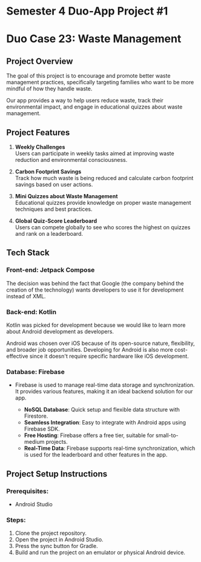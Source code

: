 # Semester 4 Duo-App Project #1  
# Duo Case 23: Waste Management

## Project Overview
The goal of this project is to encourage and promote better waste management practices, 
specifically targeting families who want to be more mindful of how they handle waste. 

Our app provides a way to help users reduce waste, track their environmental impact, and engage in educational quizzes about waste management.


## Project Features
1. **Weekly Challenges**  
   Users can participate in weekly tasks aimed at improving waste reduction and environmental consciousness.
   
2. **Carbon Footprint Savings**  
   Track how much waste is being reduced and calculate carbon footprint savings based on user actions.
   
3. **Mini Quizzes about Waste Management**  
   Educational quizzes provide knowledge on proper waste management techniques and best practices.
   
4. **Global Quiz-Score Leaderboard**  
   Users can compete globally to see who scores the highest on quizzes and rank on a leaderboard.


## Tech Stack

### Front-end: Jetpack Compose 
The decision was behind the fact that Google (the company behind the creation of the technology)
wants developers to use it for development instead of XML.

### Back-end: Kotlin
Kotlin was picked for development because we would like to learn more about Android development
as developers.

Android was chosen over iOS because of its open-source nature, flexibility, and broader job opportunities. 
Developing for Android is also more cost-effective since it doesn't require specific hardware like iOS development.


### Database: **Firebase**
- Firebase is used to manage real-time data storage and synchronization. 
  It provides various features, making it an ideal backend solution for our app.

  - **NoSQL Database**: Quick setup and flexible data structure with Firestore.
  - **Seamless Integration**: Easy to integrate with Android apps using Firebase SDK.
  - **Free Hosting**: Firebase offers a free tier, suitable for small-to-medium projects.
  - **Real-Time Data**: Firebase supports real-time synchronization, which is used for the leaderboard and other features in the app.



## Project Setup Instructions

### Prerequisites:
- Android Studio

### Steps:
1. Clone the project repository.
2. Open the project in Android Studio.
3. Press the sync button for Gradle.
4. Build and run the project on an emulator or physical Android device.